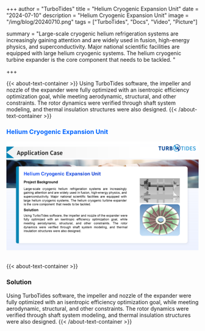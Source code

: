 +++
author = "TurboTides"
title = "Helium Cryogenic Expansion Unit"
date = "2024-07-10"
description = "Helium Cryogenic Expansion Unit"
image = "/img/blog/20240710.png"
tags = ["TurboTides", "Docs", "Video", "Picture"]

summary = "Large-scale cryogenic helium refrigeration systems are increasingly gaining attention and are widely used in fusion, high-energy physics, and superconductivity. Major national scientific facilities are equipped with large helium cryogenic systems. The helium cryogenic turbine expander is the core component that needs to be tackled. <!--more-->"

+++

{{< about-text-container >}}
Using TurboTides software, the impeller and nozzle of the expander were fully optimized with an isentropic efficiency optimization goal, while meeting aerodynamic, structural, and other constraints. The rotor dynamics were verified through shaft system modeling, and thermal insulation structures were also designed.
{{< /about-text-container >}}


<h3 style="color: #0066FF;">Helium Cryogenic Expansion Unit</h3>
<div style="display: flex; justify-content: center;">
    <img src="/img/blog/case picture/幻灯片6.PNG" alt="Helium Cryogenic Expansion Unit" style="margin-top: 0; margin-bottom: 1.4em; max-width: 100%;">
</div>


{{< about-text-container >}}
### Solution
Using TurboTides software, the impeller and nozzle of the expander were fully optimized with an isentropic efficiency optimization goal, while meeting aerodynamic, structural, and other constraints. The rotor dynamics were verified through shaft system modeling, and thermal insulation structures were also designed.
{{< /about-text-container >}}

